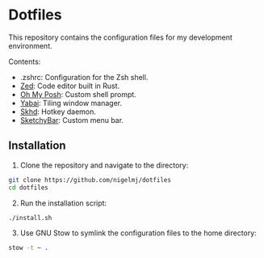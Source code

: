 # Dotfiles

This repository contains the configuration files for my development environment.

Contents:
- .zshrc: Configuration for the Zsh shell.
- [Zed](https://github.com/zed-industries/zed): Code editor built in Rust.
- [Oh My Posh](https://github.com/JanDeDobbeleer/oh-my-posh): Custom shell prompt.
- [Yabai](https://github.com/koekeishiya/yabai): Tiling window manager.
- [Skhd](https://github.com/koekeishiya/skhd): Hotkey daemon.
- [SketchyBar](https://github.com/FelixKratz/SketchyBar): Custom menu bar.

## Installation

1. Clone the repository and navigate to the directory:
```sh
git clone https://github.com/nigelmj/dotfiles
cd dotfiles
```

2. Run the installation script:
```sh
./install.sh
```

3. Use GNU Stow to symlink the configuration files to the home directory:
```sh
stow -t ~ .
```
